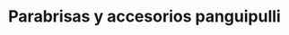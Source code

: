 ---
title: "Parabrisas y accesorios panguipulli"
url: /panguipulli/parabrisas-y-accesorios-panguipulli/
shop: Autowerkstatt
---